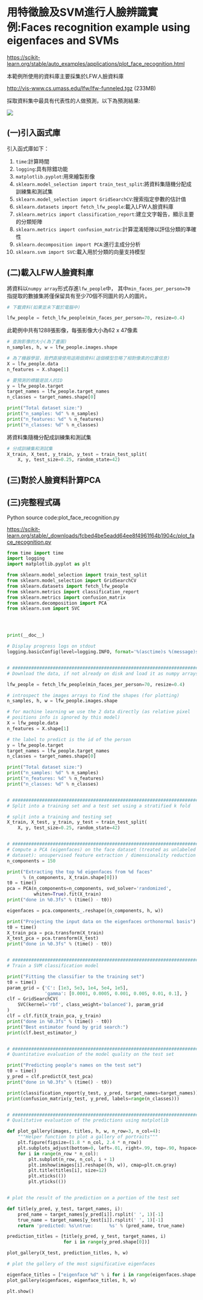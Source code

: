 # 用特徵臉及SVM進行人臉辨識實例:Faces recognition example using eigenfaces and SVMs

https://scikit-learn.org/stable/auto_examples/applications/plot_face_recognition.html

本範例所使用的資料庫主要採集於LFW人臉資料庫

http://vis-www.cs.umass.edu/lfw/lfw-funneled.tgz (233MB)

採取資料集中最具有代表性的人做預測，以下為預測結果:

![](https://github.com/JENNSHIUAN/machine-learning-python/blob/master/application/Faces_recognition/Face_fig1.JPG)

## (一)引入函式庫
引入函式庫如下：
1. ```time```:計算時間
2. ```logging```:具有除錯功能
3. ```matplotlib.pyplot```:用來繪製影像
4. ```sklearn.model_selection import train_test_split```:將資料集隨機分配成訓練集和測試集
5. ```sklearn.model_selection import GridSearchCV```:搜索指定參數的估計值
6. ```sklearn.datasets import fetch_lfw_people```:載入LFW人臉資料庫
7. ```sklearn.metrics import classification_report```:建立文字報告，顯示主要的分類矩陣
8. ```sklearn.metrics import confusion_matrix```:計算混淆矩陣以評估分類的準確性
9. ```sklearn.decomposition import PCA```:進行主成分分析
10. ```sklearn.svm import SVC```:載入用於分類的向量支持模型

## (二)載入LFW人臉資料庫

將資料以```numpy array```形式存進```lfw_people```中，
其中```min_faces_per_person=70 ```指提取的數據集將僅保留具有至少70個不同圖片的人的圖片。

```python
# 下載資料(如果並未下載於電腦中)

lfw_people = fetch_lfw_people(min_faces_per_person=70, resize=0.4)
```

此範例中共有1288張影像，每張影像大小為62 x 47像素
```python
# 查詢影像的大小(為了畫圖)
n_samples, h, w = lfw_people.images.shape

# 為了機器學習，我們直接使用這兩個資料(這個模型忽略了相對像素的位置信息)
X = lfw_people.data
n_features = X.shape[1]

# 要預測的標籤是該人的ID
y = lfw_people.target
target_names = lfw_people.target_names
n_classes = target_names.shape[0]

print("Total dataset size:")
print("n_samples: %d" % n_samples)
print("n_features: %d" % n_features)
print("n_classes: %d" % n_classes)
```
將資料集隨機分配成訓練集和測試集
```python
# 分成訓練集和測試集
X_train, X_test, y_train, y_test = train_test_split(
    X, y, test_size=0.25, random_state=42)
```

## (三)對於人臉資料計算PCA


## (三)完整程式碼
Python source code:plot_face_recognition.py

https://scikit-learn.org/stable/_downloads/fcbed4be5eadd64ee8f4961f64b1904c/plot_face_recognition.py

```python
from time import time
import logging
import matplotlib.pyplot as plt

from sklearn.model_selection import train_test_split
from sklearn.model_selection import GridSearchCV
from sklearn.datasets import fetch_lfw_people
from sklearn.metrics import classification_report
from sklearn.metrics import confusion_matrix
from sklearn.decomposition import PCA
from sklearn.svm import SVC




print(__doc__)

# Display progress logs on stdout
logging.basicConfig(level=logging.INFO, format='%(asctime)s %(message)s')


# #############################################################################
# Download the data, if not already on disk and load it as numpy arrays

lfw_people = fetch_lfw_people(min_faces_per_person=70, resize=0.4)

# introspect the images arrays to find the shapes (for plotting)
n_samples, h, w = lfw_people.images.shape

# for machine learning we use the 2 data directly (as relative pixel
# positions info is ignored by this model)
X = lfw_people.data
n_features = X.shape[1]

# the label to predict is the id of the person
y = lfw_people.target
target_names = lfw_people.target_names
n_classes = target_names.shape[0]

print("Total dataset size:")
print("n_samples: %d" % n_samples)
print("n_features: %d" % n_features)
print("n_classes: %d" % n_classes)


# #############################################################################
# Split into a training set and a test set using a stratified k fold

# split into a training and testing set
X_train, X_test, y_train, y_test = train_test_split(
    X, y, test_size=0.25, random_state=42)


# #############################################################################
# Compute a PCA (eigenfaces) on the face dataset (treated as unlabeled
# dataset): unsupervised feature extraction / dimensionality reduction
n_components = 150

print("Extracting the top %d eigenfaces from %d faces"
      % (n_components, X_train.shape[0]))
t0 = time()
pca = PCA(n_components=n_components, svd_solver='randomized',
          whiten=True).fit(X_train)
print("done in %0.3fs" % (time() - t0))

eigenfaces = pca.components_.reshape((n_components, h, w))

print("Projecting the input data on the eigenfaces orthonormal basis")
t0 = time()
X_train_pca = pca.transform(X_train)
X_test_pca = pca.transform(X_test)
print("done in %0.3fs" % (time() - t0))


# #############################################################################
# Train a SVM classification model

print("Fitting the classifier to the training set")
t0 = time()
param_grid = {'C': [1e3, 5e3, 1e4, 5e4, 1e5],
              'gamma': [0.0001, 0.0005, 0.001, 0.005, 0.01, 0.1], }
clf = GridSearchCV(
    SVC(kernel='rbf', class_weight='balanced'), param_grid
)
clf = clf.fit(X_train_pca, y_train)
print("done in %0.3fs" % (time() - t0))
print("Best estimator found by grid search:")
print(clf.best_estimator_)


# #############################################################################
# Quantitative evaluation of the model quality on the test set

print("Predicting people's names on the test set")
t0 = time()
y_pred = clf.predict(X_test_pca)
print("done in %0.3fs" % (time() - t0))

print(classification_report(y_test, y_pred, target_names=target_names))
print(confusion_matrix(y_test, y_pred, labels=range(n_classes)))


# #############################################################################
# Qualitative evaluation of the predictions using matplotlib

def plot_gallery(images, titles, h, w, n_row=3, n_col=4):
    """Helper function to plot a gallery of portraits"""
    plt.figure(figsize=(1.8 * n_col, 2.4 * n_row))
    plt.subplots_adjust(bottom=0, left=.01, right=.99, top=.90, hspace=.35)
    for i in range(n_row * n_col):
        plt.subplot(n_row, n_col, i + 1)
        plt.imshow(images[i].reshape((h, w)), cmap=plt.cm.gray)
        plt.title(titles[i], size=12)
        plt.xticks(())
        plt.yticks(())


# plot the result of the prediction on a portion of the test set

def title(y_pred, y_test, target_names, i):
    pred_name = target_names[y_pred[i]].rsplit(' ', 1)[-1]
    true_name = target_names[y_test[i]].rsplit(' ', 1)[-1]
    return 'predicted: %s\ntrue:      %s' % (pred_name, true_name)

prediction_titles = [title(y_pred, y_test, target_names, i)
                     for i in range(y_pred.shape[0])]

plot_gallery(X_test, prediction_titles, h, w)

# plot the gallery of the most significative eigenfaces

eigenface_titles = ["eigenface %d" % i for i in range(eigenfaces.shape[0])]
plot_gallery(eigenfaces, eigenface_titles, h, w)

plt.show()
```
